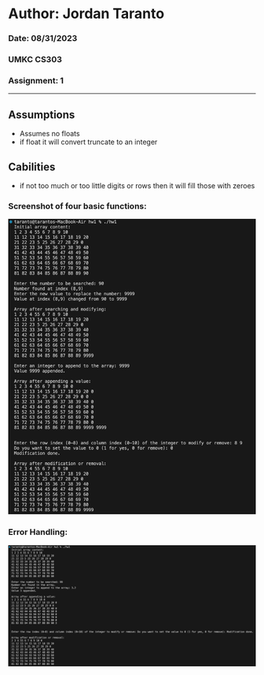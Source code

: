 # Author: Jordan Taranto
### Date: 08/31/2023
### UMKC CS303
### Assignment: 1

--- 
## Assumptions
- Assumes no floats
- if float it will convert truncate to an integer

## Cabilities 
- if not too much or too little digits or rows then it will fill those with zeroes

### Screenshot of four basic functions:
![screenshot](assets/test.png)

### Error Handling:
![screenshot](assets/errorHandling.png)


